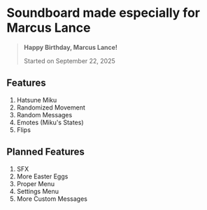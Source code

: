 # Soundboard made especially for Marcus Lance

> **Happy Birthday, Marcus Lance!**
>
> Started on September 22, 2025

## Features

1. Hatsune Miku
2. Randomized Movement
3. Random Messages
4. Emotes (Miku's States)
5. Flips

## Planned Features

1. SFX
2. More Easter Eggs
3. Proper Menu
4. Settings Menu
5. More Custom Messages
